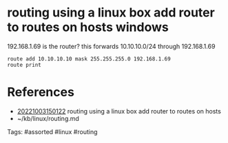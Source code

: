 # routing using a linux box add router to routes on hosts windows
192.168.1.69 is the router?
this forwards 10.10.10.0/24 through 192.168.1.69
```dos
route add 10.10.10.10 mask 255.255.255.0 192.168.1.69
route print
```

# References
- [20221003150122](/zet/20221003150122/README.md) routing using a linux box add router to routes on hosts
- ~/kb/linux/routing.md

Tags:
    #assorted #linux #routing
